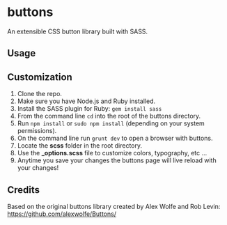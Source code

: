 # buttons
An extensible CSS button library built with SASS.

## Usage
<!-- Buttons compiled CSS -->
<link rel="stylesheet" href="css/buttons.css">
 
<!-- Use only if you need support for the dropdown menus -->
<script src="//ajax.googleapis.com/ajax/libs/jquery/1.11.1/jquery.min.js"></script>
<script type="text/javascript" src="js/buttons.js"></script>
 
<!-- Use only if you want FontAwesome icons -->
<link href="//cdnjs.cloudflare.com/ajax/libs/font-awesome/4.7.0/css/font-awesome.min.css" rel="stylesheet">

## Customization
1. Clone the repo.
2. Make sure you have Node.js and Ruby installed.
3. Install the SASS plugin for Ruby: <code>gem install sass</code>
4. From the command line <code>cd</code> into the root of the buttons directory.
5. Run <code>npm install</code> or <code>sudo npm install</code> (depending on your system permissions).
6. On the command line run <code>grunt dev</code> to open a browser with buttons.
7. Locate the **scss** folder in the root directory.
8. Use the **_options.scss** file to customize colors, typography, etc …
9. Anytime you save your changes the buttons page will live reload with your changes!

## Credits
Based on the original buttons library created by Alex Wolfe and Rob Levin: https://github.com/alexwolfe/Buttons/
